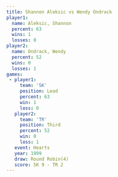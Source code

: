 ```yaml
---
title: Shannon Aleksic vs Wendy Ondrack
player1:                
  name: Aleksic, Shannon
  percent: 63           
  wins: 1               
  losses: 0             
player2:                
  name: Ondrack, Wendy  
  percent: 52           
  wins: 0               
  losses: 1             
games:
 - player1:        
     team: 'SK'    
     position: Lead
     percent: 63   
     win: 1        
     loss: 0       
   player2:         
     team: 'TR'     
     position: Third
     percent: 52    
     win: 0         
     loss: 1        
   event: Hearts       
   year: 1999          
   draw: Round Robin(4)
   score: SK 9 - TR 2  
---
```

